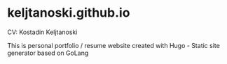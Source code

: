 # keljtanoski.github.io
CV: Kostadin Keljtanoski

This is personal portfolio / resume website created with Hugo - Static site generator based on GoLang
